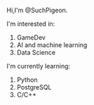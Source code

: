 Hi,I'm @SuchPigeon.

I'm interested in:
  1. GameDev
  2. AI and machine learning
  3. Data Science
     
I'm currently learning:
  1. Python
  2. PostgreSQL
  3. C/C++
